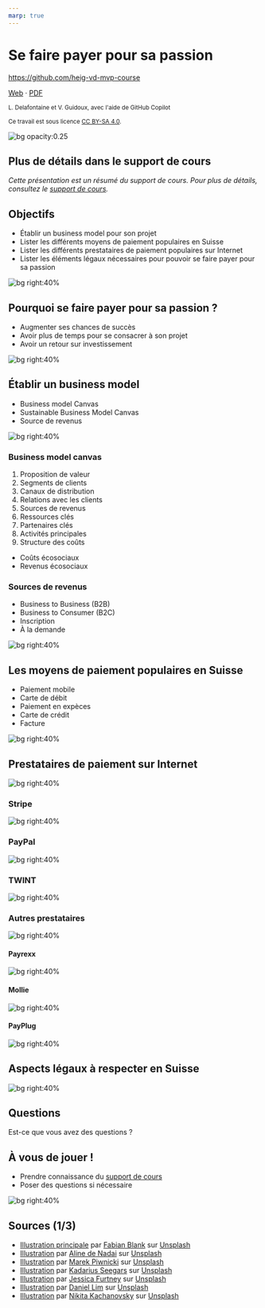 ```yaml
---
marp: true
---
```


<!--
theme: gaia
size: 16:9
paginate: true
author: L. Delafontaine et V. Guidoux, avec l'aide de GitHub Copilot
title: HEIG-VD MVP Course - Se faire payer pour sa passion
description: Se faire payer pour sa passion pour le cours MVP à la HEIG-VD, Suisse
url: https://heig-vd-mvp-course.github.io/heig-vd-mvp-course/15-cours-se-faire-payer-pour-sa-passion/01-presentation/index.html
header: "**Se faire payer pour sa passion**"
footer: "**HEIG-VD** - MVP Course 2024-2025 - CC BY-SA 4.0"
style: |
    :root {
        --color-background: #fff;
        --color-foreground: #333;
        --color-highlight: #f96;
        --color-dimmed: #888;
        --color-headings: #7d8ca3;
    }
    blockquote {
        font-style: italic;
    }
    table {
        width: 100%;
    }
    h1, h2, h3, h4, h5, h6 {
        color: var(--color-headings);
    }
    h2, h3, h4, h5, h6 {
        font-size: 1.5rem;
    }
    h1 a:link, h2 a:link, h3 a:link, h4 a:link, h5 a:link, h6 a:link {
        text-decoration: none;
    }
    section:not(.lead) > p, blockquote {
        text-align: justify;
    }
    section:has(h1) {
        padding: 50px;
    }
    section:has(h1) > header {
        display: none;
    }
    section > header {
        font-size: 50%;
    }
    .two-columns {
        display: grid;
        grid-template-columns: 1fr 1fr;
        gap: 1rem;
    }
headingDivider: 6
-->

# Se faire payer pour sa passion

<!--
_class: lead
_paginate: false
-->

<https://github.com/heig-vd-mvp-course>

[Web][web] · [PDF][pdf]

<small>L. Delafontaine et V. Guidoux, avec l'aide de GitHub Copilot</small>

<small>Ce travail est sous licence [CC BY-SA 4.0][license].</small>

![bg opacity:0.25][illustration-principale]

## Plus de détails dans le support de cours

<!-- _class: lead -->

_Cette présentation est un résumé du support de cours. Pour plus de détails,
consultez le [support de cours][course-material]._

## Objectifs

- Établir un business model pour son projet
- Lister les différents moyens de paiement populaires en Suisse
- Lister les différents prestataires de paiement populaires sur Internet
- Lister les éléments légaux nécessaires pour pouvoir se faire payer pour sa
  passion

![bg right:40%][illustration-objectifs]

## Pourquoi se faire payer pour sa passion ?

- Augmenter ses chances de succès
- Avoir plus de temps pour se consacrer à son projet
- Avoir un retour sur investissement

![bg right:40%][illustration-passion]

## Établir un business model

- Business model Canvas
- Sustainable Business Model Canvas
- Source de revenus

![bg right:40%][illustration-business-model]

### Business model canvas

<div class="two-columns center">
<div>

1. Proposition de valeur
1. Segments de clients
1. Canaux de distribution
1. Relations avec les clients
1. Sources de revenus
1. Ressources clés
1. Partenaires clés
1. Activités principales
1. Structure des coûts

</div>
<div>

- Coûts écosociaux
- Revenus écosociaux

</div>
<div>

### Sources de revenus

- Business to Business (B2B)
- Business to Consumer (B2C)
- Inscription
- À la demande

![bg right:40%][illustration-revenus]

## Les moyens de paiement populaires en Suisse

- Paiement mobile
- Carte de débit
- Paiement en expèces
- Carte de crédit
- Facture

![bg right:40%][illustration-moyens]

## Prestataires de paiement sur Internet

![bg right:40%][illustration-objectifs]

### Stripe

![bg right:40%][illustration-objectifs]

### PayPal

![bg right:40%][illustration-objectifs]

### TWINT

![bg right:40%][illustration-objectifs]

### Autres prestataires

![bg right:40%][illustration-objectifs]

#### Payrexx

![bg right:40%][illustration-objectifs]

#### Mollie

![bg right:40%][illustration-objectifs]

#### PayPlug

![bg right:40%][illustration-objectifs]

## Aspects légaux à respecter en Suisse

![bg right:40%][illustration-objectifs]

## Questions

<!-- _class: lead -->

Est-ce que vous avez des questions ?

## À vous de jouer !

- Prendre connaissance du [support de cours][course-material]
- Poser des questions si nécessaire

![bg right:40%][illustration-a-vous-de-jouer]

## Sources (1/3)

- [Illustration principale][illustration-principale] par
  [Fabian Blank](https://unsplash.com/@blankerwahnsinn) sur
  [Unsplash](https://unsplash.com/photos/pink-pig-figurine-on-white-surface-pElSkGRA2NU)
- [Illustration][illustration-objectifs] par
  [Aline de Nadai](https://unsplash.com/@alinedenadai) sur
  [Unsplash](https://unsplash.com/photos/j6brni7fpvs)
- [Illustration][illustration-passion] par
  [Marek Piwnicki](https://unsplash.com/@marekpiwnicki) sur
  [Unsplash](https://unsplash.com/photos/orange-and-yellow-fire-illustration-ZmSsO0lpjZI)
- [Illustration][illustration-business-model] par
  [Kadarius Seegars](https://unsplash.com/@kseegars) sur
  [Unsplash](https://unsplash.com/photos/white-cardboard-box-on-brown-wooden-table-DevJkLB3hWE)
- [Illustration][illustration-revenus] par
  [Jessica Furtney](https://unsplash.com/@jessicamaephotographyga) sur
  [Unsplash](https://unsplash.com/photos/aerial-photography-of-body-of-water-with-trees-around-zhqD0tw1peA)
- [Illustration][illustration-moyens] par
  [Daniel Lim](https://unsplash.com/@daniellim) sur
  [Unsplash](https://unsplash.com/photos/black-and-silver-telephone-on-white-painted-wall-oHBwDxpSAwQ)
- [Illustration][illustration-a-vous-de-jouer] par
  [Nikita Kachanovsky](https://unsplash.com/@nkachanovskyyy) sur
  [Unsplash](https://unsplash.com/photos/white-sony-ps4-dualshock-controller-over-persons-palm-FJFPuE1MAOM)

[web]:
	https://heig-vd-mvp-course.github.io/heig-vd-mvp-course/15-cours-se-faire-payer-pour-sa-passion/01-presentation/
[pdf]:
	https://heig-vd-mvp-course.github.io/heig-vd-mvp-course/15-cours-se-faire-payer-pour-sa-passion/01-presentation/15-cours-se-faire-payer-pour-sa-passion-presentation.pdf
[course-material]:
	https://github.com/heig-vd-mvp-course/heig-vd-mvp-course/blob/main/15-cours-se-faire-payer-pour-sa-passion/02-support-de-cours/README.md
[license]:
	https://github.com/heig-vd-mvp-course/heig-vd-mvp-course/blob/main/LICENSE.md

<!-- Illustrations -->

[illustration-principale]:
	https://images.unsplash.com/photo-1459257831348-f0cdd359235f?fit=crop&h=720
[illustration-objectifs]:
	https://images.unsplash.com/photo-1516389573391-5620a0263801?fit=crop&h=720
[illustration-a-vous-de-jouer]:
	https://images.unsplash.com/photo-1509198397868-475647b2a1e5?fit=crop&h=720
[illustration-passion]:
	https://images.unsplash.com/photo-1618859437290-dc3cda39ea58?fit=crop&h=720
[illustration-business-model]:
	https://images.unsplash.com/photo-1624137527136-66e631bdaa0e?fit=crop&h=720
[illustration-revenus]:
	https://images.unsplash.com/photo-1482189349482-3defd547e0e9?fit=crop&h=720
[illustration-moyens]:
	https://images.unsplash.com/photo-1584012123175-57cb844ff01a?fit=crop&h=720
